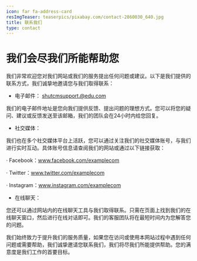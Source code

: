 ```yaml
---
icon: far fa-address-card
resImgTeaser: teaserpics/pixabay.com/contact-2860030_640.jpg
title: 联系我们
type: contact
---
```


# 我们会尽我们所能帮助您

我们非常欢迎您对我们网站或我们的服务提出任何问题或建议。以下是我们提供的联系方式，我们诚挚地邀请您与我们取得联系：

* 电子邮件： shutcmsupport.@edu.com

我们的电子邮件地址是您向我们提供反馈、提出问题的理想方式。您可以将您的疑问、建议或反馈发送至该邮箱，我们的团队会在24小时内给您回复。

* 社交媒体：

我们也在多个社交媒体平台上活跃，您可以通过关注我们的社交媒体账号，与我们进行实时互动。具体账号信息请查阅我们的网站或通过以下链接获取：

· Facebook：www.facebook.com/examplecom

· Twitter：www.twitter.com/examplecom

· Instagram：www.instagram.com/examplecom

* 在线聊天：

您还可以通过网站内的在线聊天工具与我们取得联系。只需在页面上找到我们的在线聊天窗口，然后进行在线对话即可。我们的客服团队将在最短时间内为您解答您的问题。

我们始终致力于提升我们的服务质量，如果您在访问或使用本网站过程中遇到任何问题或需要帮助，我们诚挚邀请您联系我们，我们将尽我们所能提供帮助。您的满意度是我们工作的首要目标。
